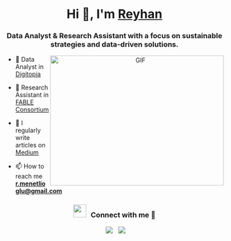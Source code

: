 <h1 align="center">Hi 👋, I'm <a href="https://www.linkedin.com/in/reyhanmenetlioglu/" target="blank">
Reyhan</a></h1>
<h3 align="center">Data Analyst & Research Assistant with a focus on sustainable strategies and data-driven solutions. </h3>

<a target="_blank" align="center">
  <img align="right" top="500" height="300" width="400" alt="GIF" src="https://media.giphy.com/media/SWoSkN6DxTszqIKEqv/giphy.gif">
</a>

- 🔭 Data Analyst in <a href="https://digitopia.co/" target="blank">Digitopia</a>

- 🌱 Research Assistant in <a href="https://fableconsortium.org/" target="blank">FABLE Consortium</a>

- 📝 I regularly write articles on  <a href="https://medium.com/@reyhanmenetlioglu" target="blank">Medium</a>

- 📫 How to reach me **r.menetlioglu@gmail.com**

<h3 align="center" > <img src="https://media.giphy.com/media/iY8CRBdQXODJSCERIr/giphy.gif" width="30" height="30" style="margin-right: 10px;">Connect with me 🤝 </h3>

<p align="center">

 <div align="center"  class="icons-social" style="margin-left: 10px;">
        <a style="margin-left: 10px;"  target="_blank" href="https://www.linkedin.com/in/reyhanmenetlioglu/">
			<img src="https://img.icons8.com/doodle/40/000000/linkedin--v2.png"></a>
        <a style="margin-left: 10px;" target="_blank" href="https://github.com/reyhanmenetlioglu">
		<img src="https://img.icons8.com/doodle/40/000000/github--v1.png"></a>
	   <a style="margin-left: 10px;" target="_blank" href="https://dev.to/100rabhcsmc">
		<a style="margin-left: 5px;" target="_blank" 
      </div>

</p>
